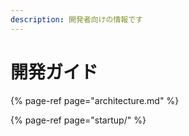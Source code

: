 ```yaml
---
description: 開発者向けの情報です
---
```


# 開発ガイド

{% page-ref page="architecture.md" %}

{% page-ref page="startup/" %}


